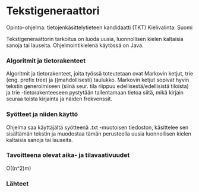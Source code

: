 # Tekstigeneraattori

Opinto-ohjelma: tietojenkäsittelytieteen kandidaatti (TKT)
Kielivalinta: Suomi

Tekstigeneraattorin tarkoitus on luoda uusia, luonnollisen kielen kaltaisia sanoja tai lauseita. Ohjelmointikielenä käytössä on Java.

### Algoritmit ja tietorakenteet

Algoritmit ja tietorakenteet, joita työssä toteutetaan ovat Markovin ketjut, trie (eng. prefix tree) ja ((mahdollisesti) taulukko. Markovin ketjut sopivat hyvin tekstin generoimiseen (siinä seur. tila riippuu edellisestä/edellisistä tiloista) ja trie -tietorakenteeseen pystytään tallentamaan tietoa siitä, mikä kirjain seuraa toista kirjainta ja näiden frekvenssit.

### Syötteet ja niiden käyttö

Ohjelma saa käyttäjältä syötteenä .txt -muotoisen tiedoston, käsittelee sen sisältämän tekstin ja muodostaa tämän perusteella uusia luonnollisen kielen kaltaisia sanoja tai lauseita.


### Tavoitteena olevat aika- ja tilavaativuudet

O((n^2)m)

### Lähteet
